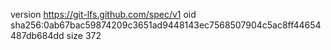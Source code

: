 version https://git-lfs.github.com/spec/v1
oid sha256:0ab67bac59874209c3651ad9448143ec7568507904c5ac8ff44654487db684dd
size 372
